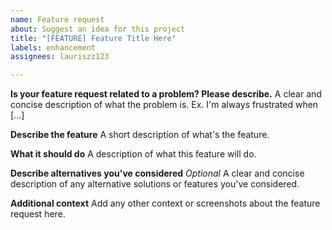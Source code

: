 ```yaml
---
name: Feature request
about: Suggest an idea for this project
title: "[FEATURE] Feature Title Here"
labels: enhancement
assignees: lauriszz123

---
```


**Is your feature request related to a problem? Please describe.**
A clear and concise description of what the problem is. Ex. I'm always frustrated when [...]

**Describe the feature**
A short description of what's the feature.

**What it should do**
A description of what this feature will do.

**Describe alternatives you've considered** *Optional*
A clear and concise description of any alternative solutions or features you've considered.

**Additional context**
Add any other context or screenshots about the feature request here.
